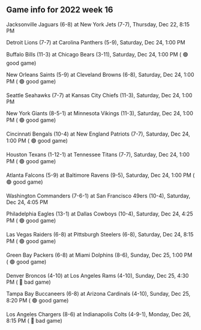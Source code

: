 ## Game info for 2022 week 16
Jacksonville Jaguars (6-8) at New York Jets (7-7), Thursday, Dec 22, 8:15 PM



Detroit Lions (7-7) at Carolina Panthers (5-9), Saturday, Dec 24, 1:00 PM

Buffalo Bills (11-3) at Chicago Bears (3-11), Saturday, Dec 24, 1:00 PM (	:green_circle: good game)

New Orleans Saints (5-9) at Cleveland Browns (6-8), Saturday, Dec 24, 1:00 PM (	:green_circle: good game)

Seattle Seahawks (7-7) at Kansas City Chiefs (11-3), Saturday, Dec 24, 1:00 PM

New York Giants (8-5-1) at Minnesota Vikings (11-3), Saturday, Dec 24, 1:00 PM (	:green_circle: good game)

Cincinnati Bengals (10-4) at New England Patriots (7-7), Saturday, Dec 24, 1:00 PM (	:green_circle: good game)

Houston Texans (1-12-1) at Tennessee Titans (7-7), Saturday, Dec 24, 1:00 PM (	:green_circle: good game)

Atlanta Falcons (5-9) at Baltimore Ravens (9-5), Saturday, Dec 24, 1:00 PM (	:green_circle: good game)



Washington Commanders (7-6-1) at San Francisco 49ers (10-4), Saturday, Dec 24, 4:05 PM

Philadelphia Eagles (13-1) at Dallas Cowboys (10-4), Saturday, Dec 24, 4:25 PM (	:green_circle: good game)



Las Vegas Raiders (6-8) at Pittsburgh Steelers (6-8), Saturday, Dec 24, 8:15 PM (	:green_circle: good game)



Green Bay Packers (6-8) at Miami Dolphins (8-6), Sunday, Dec 25, 1:00 PM (	:green_circle: good game)



Denver Broncos (4-10) at Los Angeles Rams (4-10), Sunday, Dec 25, 4:30 PM (	:red_circle: bad game)



Tampa Bay Buccaneers (6-8) at Arizona Cardinals (4-10), Sunday, Dec 25, 8:20 PM (	:green_circle: good game)



Los Angeles Chargers (8-6) at Indianapolis Colts (4-9-1), Monday, Dec 26, 8:15 PM (	:red_circle: bad game)

